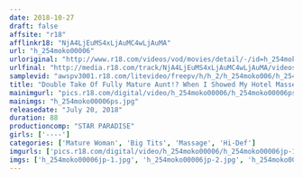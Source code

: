 ```yaml
---
date: 2018-10-27
draft: false
affsite: "r18"
afflinkr18: "NjA4LjEuMS4xLjAuMC4wLjAuMA"
url: "h_254moko00006"
urloriginal: "http://www.r18.com/videos/vod/movies/detail/-/id=h_254moko00006"
urlfinal: "http://media.r18.com/track/NjA4LjEuMS4xLjAuMC4wLjAuMA/videos/vod/movies/detail/-/id=h_254moko00006"
samplevid: "awspv3001.r18.com/litevideo/freepv/h/h_2/h_254moko006/h_254moko006_dmb_w.mp4"
title: "Double Take Of Fully Mature Aunt!? When I Showed My Hotel Masseuse Aunt My Hard Cock..."
mainimgurl: "pics.r18.com/digital/video/h_254moko00006/h_254moko00006ps.jpg"
mainimgs: "h_254moko00006ps.jpg"
releasedate: "July 20, 2018"
duration: 88
productioncomp: "STAR PARADISE"
girls: ['----']
categories: ['Mature Woman', 'Big Tits', 'Massage', 'Hi-Def']
imgurls: ['pics.r18.com/digital/video/h_254moko00006/h_254moko00006jp-1.jpg', 'pics.r18.com/digital/video/h_254moko00006/h_254moko00006jp-2.jpg', 'pics.r18.com/digital/video/h_254moko00006/h_254moko00006jp-3.jpg', 'pics.r18.com/digital/video/h_254moko00006/h_254moko00006jp-4.jpg', 'pics.r18.com/digital/video/h_254moko00006/h_254moko00006jp-5.jpg', 'pics.r18.com/digital/video/h_254moko00006/h_254moko00006jp-6.jpg', 'pics.r18.com/digital/video/h_254moko00006/h_254moko00006jp-7.jpg', 'pics.r18.com/digital/video/h_254moko00006/h_254moko00006jp-8.jpg', 'pics.r18.com/digital/video/h_254moko00006/h_254moko00006jp-9.jpg', 'pics.r18.com/digital/video/h_254moko00006/h_254moko00006jp-10.jpg', 'pics.r18.com/digital/video/h_254moko00006/h_254moko00006jp-11.jpg', 'pics.r18.com/digital/video/h_254moko00006/h_254moko00006jp-12.jpg', 'pics.r18.com/digital/video/h_254moko00006/h_254moko00006jp-13.jpg', 'pics.r18.com/digital/video/h_254moko00006/h_254moko00006jp-14.jpg', 'pics.r18.com/digital/video/h_254moko00006/h_254moko00006jp-15.jpg', 'pics.r18.com/digital/video/h_254moko00006/h_254moko00006jp-16.jpg', 'pics.r18.com/digital/video/h_254moko00006/h_254moko00006jp-17.jpg', 'pics.r18.com/digital/video/h_254moko00006/h_254moko00006jp-18.jpg', 'pics.r18.com/digital/video/h_254moko00006/h_254moko00006jp-19.jpg', 'pics.r18.com/digital/video/h_254moko00006/h_254moko00006jp-20.jpg']
imgs: ['h_254moko00006jp-1.jpg', 'h_254moko00006jp-2.jpg', 'h_254moko00006jp-3.jpg', 'h_254moko00006jp-4.jpg', 'h_254moko00006jp-5.jpg', 'h_254moko00006jp-6.jpg', 'h_254moko00006jp-7.jpg', 'h_254moko00006jp-8.jpg', 'h_254moko00006jp-9.jpg', 'h_254moko00006jp-10.jpg', 'h_254moko00006jp-11.jpg', 'h_254moko00006jp-12.jpg', 'h_254moko00006jp-13.jpg', 'h_254moko00006jp-14.jpg', 'h_254moko00006jp-15.jpg', 'h_254moko00006jp-16.jpg', 'h_254moko00006jp-17.jpg', 'h_254moko00006jp-18.jpg', 'h_254moko00006jp-19.jpg', 'h_254moko00006jp-20.jpg']
---
```

